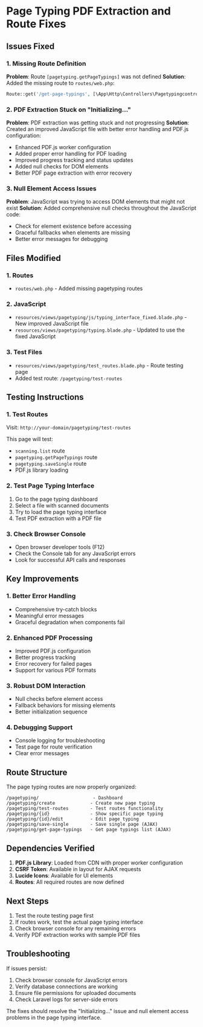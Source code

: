 # Page Typing PDF Extraction and Route Fixes

## Issues Fixed

### 1. Missing Route Definition
**Problem**: Route `[pagetyping.getPageTypings]` was not defined
**Solution**: Added the missing route to `routes/web.php`:
```php
Route::get('/get-page-typings', [\App\Http\Controllers\Pagetypingcontroller::class, 'getPageTypings'])->name('pagetyping.getPageTypings');
```

### 2. PDF Extraction Stuck on "Initializing..."
**Problem**: PDF extraction was getting stuck and not progressing
**Solution**: Created an improved JavaScript file with better error handling and PDF.js configuration:
- Enhanced PDF.js worker configuration
- Added proper error handling for PDF loading
- Improved progress tracking and status updates
- Added null checks for DOM elements
- Better PDF page extraction with error recovery

### 3. Null Element Access Issues
**Problem**: JavaScript was trying to access DOM elements that might not exist
**Solution**: Added comprehensive null checks throughout the JavaScript code:
- Check for element existence before accessing
- Graceful fallbacks when elements are missing
- Better error messages for debugging

## Files Modified

### 1. Routes
- `routes/web.php` - Added missing pagetyping routes

### 2. JavaScript
- `resources/views/pagetyping/js/typing_interface_fixed.blade.php` - New improved JavaScript file
- `resources/views/pagetyping/typing.blade.php` - Updated to use the fixed JavaScript

### 3. Test Files
- `resources/views/pagetyping/test_routes.blade.php` - Route testing page
- Added test route: `/pagetyping/test-routes`

## Testing Instructions

### 1. Test Routes
Visit: `http://your-domain/pagetyping/test-routes`

This page will test:
- `scanning.list` route
- `pagetyping.getPageTypings` route  
- `pagetyping.saveSingle` route
- PDF.js library loading

### 2. Test Page Typing Interface
1. Go to the page typing dashboard
2. Select a file with scanned documents
3. Try to load the page typing interface
4. Test PDF extraction with a PDF file

### 3. Check Browser Console
- Open browser developer tools (F12)
- Check the Console tab for any JavaScript errors
- Look for successful API calls and responses

## Key Improvements

### 1. Better Error Handling
- Comprehensive try-catch blocks
- Meaningful error messages
- Graceful degradation when components fail

### 2. Enhanced PDF Processing
- Improved PDF.js configuration
- Better progress tracking
- Error recovery for failed pages
- Support for various PDF formats

### 3. Robust DOM Interaction
- Null checks before element access
- Fallback behaviors for missing elements
- Better initialization sequence

### 4. Debugging Support
- Console logging for troubleshooting
- Test page for route verification
- Clear error messages

## Route Structure

The page typing routes are now properly organized:
```
/pagetyping/                    - Dashboard
/pagetyping/create             - Create new page typing
/pagetyping/test-routes        - Test routes functionality
/pagetyping/{id}               - Show specific page typing
/pagetyping/{id}/edit          - Edit page typing
/pagetyping/save-single        - Save single page (AJAX)
/pagetyping/get-page-typings   - Get page typings list (AJAX)
```

## Dependencies Verified

1. **PDF.js Library**: Loaded from CDN with proper worker configuration
2. **CSRF Token**: Available in layout for AJAX requests
3. **Lucide Icons**: Available for UI elements
4. **Routes**: All required routes are now defined

## Next Steps

1. Test the route testing page first
2. If routes work, test the actual page typing interface
3. Check browser console for any remaining errors
4. Verify PDF extraction works with sample PDF files

## Troubleshooting

If issues persist:
1. Check browser console for JavaScript errors
2. Verify database connections are working
3. Ensure file permissions for uploaded documents
4. Check Laravel logs for server-side errors

The fixes should resolve the "Initializing..." issue and null element access problems in the page typing interface.